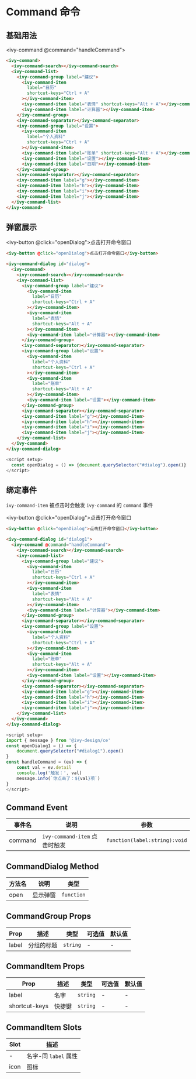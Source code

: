 # Command 命令

## 基础用法

<ivy-command @command="handleCommand">
<ivy-command-search></ivy-command-search>
<ivy-command-list>
<ivy-command-group label="建议">
<ivy-command-item label="日历" shortcut-keys="Ctrl + A"></ivy-command-item>
<ivy-command-item label="表情" shortcut-keys="Alt + A"></ivy-command-item>
<ivy-command-item label="计算器"></ivy-command-item>
</ivy-command-group>
<ivy-command-separator></ivy-command-separator>
<ivy-command-group label="设置">
<ivy-command-item label="个人资料" shortcut-keys="Ctrl + A"></ivy-command-item>
<ivy-command-item label="账单" shortcut-keys="Alt + A"></ivy-command-item>
<ivy-command-item label="设置"></ivy-command-item>
<ivy-command-item label="日期"></ivy-command-item>
</ivy-command-group>
<ivy-command-separator></ivy-command-separator>
<ivy-command-item label="g"></ivy-command-item>
<ivy-command-item label="h"></ivy-command-item>
<ivy-command-item label="i"></ivy-command-item>
<ivy-command-item label="j"></ivy-command-item>
</ivy-command-list>
</ivy-command>

```html
<ivy-command>
  <ivy-command-search></ivy-command-search>
  <ivy-command-list>
    <ivy-command-group label="建议">
      <ivy-command-item
        label="日历"
        shortcut-keys="Ctrl + A"
      ></ivy-command-item>
      <ivy-command-item label="表情" shortcut-keys="Alt + A"></ivy-command-item>
      <ivy-command-item label="计算器"></ivy-command-item>
    </ivy-command-group>
    <ivy-command-separator></ivy-command-separator>
    <ivy-command-group label="设置">
      <ivy-command-item
        label="个人资料"
        shortcut-keys="Ctrl + A"
      ></ivy-command-item>
      <ivy-command-item label="账单" shortcut-keys="Alt + A"></ivy-command-item>
      <ivy-command-item label="设置"></ivy-command-item>
      <ivy-command-item label="日期"></ivy-command-item>
    </ivy-command-group>
    <ivy-command-separator></ivy-command-separator>
    <ivy-command-item label="g"></ivy-command-item>
    <ivy-command-item label="h"></ivy-command-item>
    <ivy-command-item label="i"></ivy-command-item>
    <ivy-command-item label="j"></ivy-command-item>
  </ivy-command-list>
</ivy-command>
```

## 弹窗展示

<ivy-button @click="openDialog">点击打开命令窗口</ivy-button>

<ivy-command-dialog id="dialog">
<ivy-command @command="handleCommand">
    <ivy-command-search></ivy-command-search>
    <ivy-command-list>
        <ivy-command-group label="建议">
            <ivy-command-item label="日历" shortcut-keys="Ctrl + A"></ivy-command-item>
            <ivy-command-item label="表情" shortcut-keys="Alt + A"></ivy-command-item>
            <ivy-command-item label="计算器"></ivy-command-item>
        </ivy-command-group>
        <ivy-command-separator></ivy-command-separator>
        <ivy-command-group label="设置">
            <ivy-command-item label="个人资料" shortcut-keys="Ctrl + A"></ivy-command-item>
            <ivy-command-item label="账单" shortcut-keys="Alt + A"></ivy-command-item>
            <ivy-command-item label="设置"></ivy-command-item>
        </ivy-command-group>
        <ivy-command-separator></ivy-command-separator>
        <ivy-command-item label="g"></ivy-command-item>
        <ivy-command-item label="h"></ivy-command-item>
        <ivy-command-item label="i"></ivy-command-item>
        <ivy-command-item label="j"></ivy-command-item>
    </ivy-command-list>
</ivy-command>
</ivy-command-dialog>

```html
<ivy-button @click="openDialog">点击打开命令窗口</ivy-button>

<ivy-command-dialog id="dialog">
  <ivy-command>
    <ivy-command-search></ivy-command-search>
    <ivy-command-list>
      <ivy-command-group label="建议">
        <ivy-command-item
          label="日历"
          shortcut-keys="Ctrl + A"
        ></ivy-command-item>
        <ivy-command-item
          label="表情"
          shortcut-keys="Alt + A"
        ></ivy-command-item>
        <ivy-command-item label="计算器"></ivy-command-item>
      </ivy-command-group>
      <ivy-command-separator></ivy-command-separator>
      <ivy-command-group label="设置">
        <ivy-command-item
          label="个人资料"
          shortcut-keys="Ctrl + A"
        ></ivy-command-item>
        <ivy-command-item
          label="账单"
          shortcut-keys="Alt + A"
        ></ivy-command-item>
        <ivy-command-item label="设置"></ivy-command-item>
      </ivy-command-group>
      <ivy-command-separator></ivy-command-separator>
      <ivy-command-item label="g"></ivy-command-item>
      <ivy-command-item label="h"></ivy-command-item>
      <ivy-command-item label="i"></ivy-command-item>
      <ivy-command-item label="j"></ivy-command-item>
    </ivy-command-list>
  </ivy-command>
</ivy-command-dialog>
```

```js
<script setup>
  const openDialog = () => {document.querySelector("#dialog").open()}
</script>
```

## 绑定事件

`ivy-command-item` 被点击时会触发 `ivy-command` 的 `command` 事件

<ivy-button @click="openDialog">点击打开命令窗口</ivy-button>

<ivy-command-dialog id="dialog1">
<ivy-command @command="handleCommand">
    <ivy-command-search></ivy-command-search>
    <ivy-command-list>
        <ivy-command-group label="建议">
            <ivy-command-item label="日历" shortcut-keys="Ctrl + A"></ivy-command-item>
            <ivy-command-item label="表情" shortcut-keys="Alt + A"></ivy-command-item>
            <ivy-command-item label="计算器"></ivy-command-item>
        </ivy-command-group>
        <ivy-command-separator></ivy-command-separator>
        <ivy-command-group label="设置">
            <ivy-command-item label="个人资料" shortcut-keys="Ctrl + A"></ivy-command-item>
            <ivy-command-item label="账单" shortcut-keys="Alt + A"></ivy-command-item>
            <ivy-command-item label="设置"></ivy-command-item>
        </ivy-command-group>
        <ivy-command-separator></ivy-command-separator>
        <ivy-command-item label="g"></ivy-command-item>
        <ivy-command-item label="h"></ivy-command-item>
        <ivy-command-item label="i"></ivy-command-item>
        <ivy-command-item label="j"></ivy-command-item>
    </ivy-command-list>
</ivy-command>
</ivy-command-dialog>

```html
<ivy-button @click="openDialog">点击打开命令窗口</ivy-button>

<ivy-command-dialog id="dialog1">
  <ivy-command @command="handleCommand">
    <ivy-command-search></ivy-command-search>
    <ivy-command-list>
      <ivy-command-group label="建议">
        <ivy-command-item
          label="日历"
          shortcut-keys="Ctrl + A"
        ></ivy-command-item>
        <ivy-command-item
          label="表情"
          shortcut-keys="Alt + A"
        ></ivy-command-item>
        <ivy-command-item label="计算器"></ivy-command-item>
      </ivy-command-group>
      <ivy-command-separator></ivy-command-separator>
      <ivy-command-group label="设置">
        <ivy-command-item
          label="个人资料"
          shortcut-keys="Ctrl + A"
        ></ivy-command-item>
        <ivy-command-item
          label="账单"
          shortcut-keys="Alt + A"
        ></ivy-command-item>
        <ivy-command-item label="设置"></ivy-command-item>
      </ivy-command-group>
      <ivy-command-separator></ivy-command-separator>
      <ivy-command-item label="g"></ivy-command-item>
      <ivy-command-item label="h"></ivy-command-item>
      <ivy-command-item label="i"></ivy-command-item>
      <ivy-command-item label="j"></ivy-command-item>
    </ivy-command-list>
  </ivy-command>
</ivy-command-dialog>
```

```js
<script setup>
import { message } from '@ivy-design/ce'
const openDialog1 = () => {
    document.querySelector("#dialog1").open()
}
const handleCommand = (ev) => {
    const val = ev.detail
    console.log('触发：', val)
    message.info(`你点击了：${val}项`)
}
</script>
```

## Command Event

| 事件名  | 说明                          | 参数                          |
| ------- | ----------------------------- | ----------------------------- |
| command | `ivy-command-item` 点击时触发 | `function(label:string):void` |

## CommandDialog Method

| 方法名 | 说明     | 类型       |
| ------ | -------- | ---------- |
| open   | 显示弹窗 | `function` |

## CommandGroup Props

| Prop  | 描述       | 类型     | 可选值 | 默认值 |
| ----- | ---------- | -------- | ------ | ------ |
| label | 分组的标题 | `string` | -      | -      |

## CommandItem Props

| Prop          | 描述   | 类型     | 可选值 | 默认值 |
| ------------- | ------ | -------- | ------ | ------ |
| label         | 名字   | `string` | -      | -      |
| shortcut-keys | 快捷键 | `string` | -      | -      |

## CommandItem Slots

| Slot | 描述                 |
| ---- | -------------------- |
| -    | 名字-同 `label` 属性 |
| icon | 图标                 |

<script setup>
import { message } from '@ivy-design/ce'
const openDialog = () => {
    document.querySelector("#dialog").open()
}
const openDialog1 = () => {
    document.querySelector("#dialog1").open()
}
const handleCommand = (ev) => {
    const val = ev.detail
    console.log('触发：', val)
    message.info(`你点击了：${val}项`)
}
</script>
